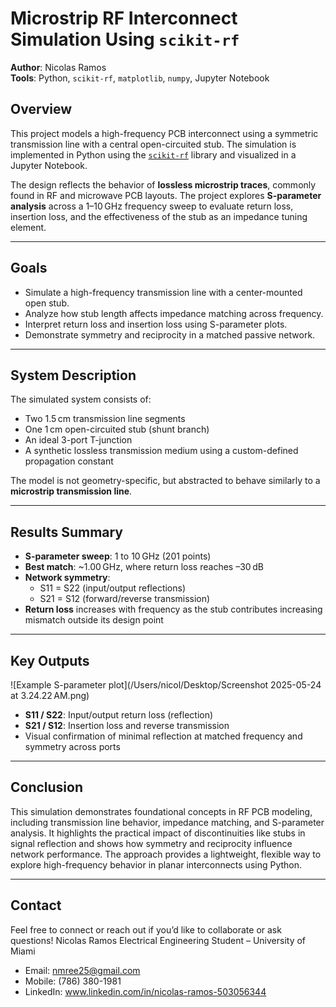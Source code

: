 # Microstrip RF Interconnect Simulation Using `scikit-rf`

**Author**: Nicolas Ramos  
**Tools**: Python, `scikit-rf`, `matplotlib`, `numpy`, Jupyter Notebook

## Overview

This project models a high-frequency PCB interconnect using a symmetric transmission line with a central open-circuited stub. The simulation is implemented in Python using the [`scikit-rf`](https://scikit-rf.readthedocs.io/en/latest/) library and visualized in a Jupyter Notebook. 

The design reflects the behavior of **lossless microstrip traces**, commonly found in RF and microwave PCB layouts. The project explores **S-parameter analysis** across a 1–10 GHz frequency sweep to evaluate return loss, insertion loss, and the effectiveness of the stub as an impedance tuning element.

---

## Goals

- Simulate a high-frequency transmission line with a center-mounted open stub.
- Analyze how stub length affects impedance matching across frequency.
- Interpret return loss and insertion loss using S-parameter plots.
- Demonstrate symmetry and reciprocity in a matched passive network.

---

## System Description

The simulated system consists of:
- Two 1.5 cm transmission line segments
- One 1 cm open-circuited stub (shunt branch)
- An ideal 3-port T-junction
- A synthetic lossless transmission medium using a custom-defined propagation constant

The model is not geometry-specific, but abstracted to behave similarly to a **microstrip transmission line**.

---

## Results Summary

- **S-parameter sweep**: 1 to 10 GHz (201 points)
- **Best match**: ~1.00 GHz, where return loss reaches –30 dB
- **Network symmetry**:
  - S11 = S22 (input/output reflections)
  - S21 = S12 (forward/reverse transmission)
- **Return loss** increases with frequency as the stub contributes increasing mismatch outside its design point

---

## Key Outputs

![Example S-parameter plot](/Users/nicol/Desktop/Screenshot 2025-05-24 at 3.24.22 AM.png) 

- **S11 / S22**: Input/output return loss (reflection)
- **S21 / S12**: Insertion loss and reverse transmission
- Visual confirmation of minimal reflection at matched frequency and symmetry across ports

---

## Conclusion
This simulation demonstrates foundational concepts in RF PCB modeling, including transmission line behavior, impedance matching, and S-parameter analysis. It highlights the practical impact of discontinuities like stubs in signal reflection and shows how symmetry and reciprocity influence network performance. The approach provides a lightweight, flexible way to explore high-frequency behavior in planar interconnects using Python.

---

## Contact
Feel free to connect or reach out if you’d like to collaborate or ask questions!
Nicolas Ramos
Electrical Engineering Student – University of Miami
- Email: nmree25@gmail.com
- Mobile: (786) 380-1981
- LinkedIn: www.linkedin.com/in/nicolas-ramos-503056344
